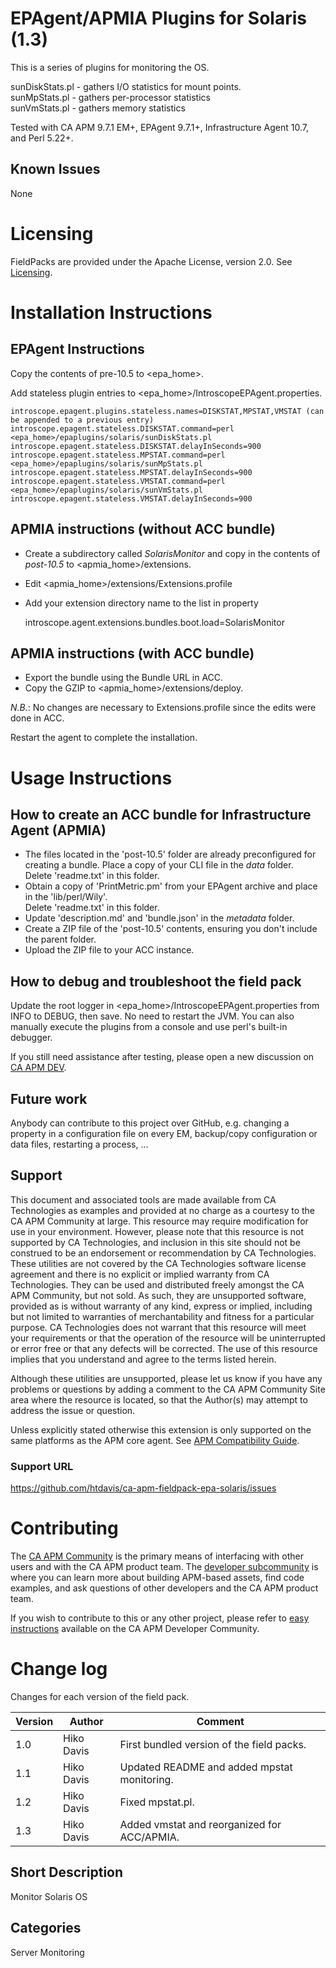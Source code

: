 # EPAgent/APMIA Plugins for Solaris (1.3)

This is a series of plugins for monitoring the OS.

sunDiskStats.pl - gathers I/O statistics for mount points.  
sunMpStats.pl - gathers per-processor statistics  
sunVmStats.pl - gathers memory statistics

Tested with CA APM 9.7.1 EM+, EPAgent 9.7.1+, Infrastructure Agent 10.7, and Perl 5.22+.

## Known Issues
None

# Licensing
FieldPacks are provided under the Apache License, version 2.0. See [Licensing](https://www.apache.org/licenses/LICENSE-2.0).


# Installation Instructions

## EPAgent Instructions
Copy the contents of pre-10.5 to &lt;epa_home&gt;.

Add stateless plugin entries to &lt;epa_home&gt;/IntroscopeEPAgent.properties.

	introscope.epagent.plugins.stateless.names=DISKSTAT,MPSTAT,VMSTAT (can be appended to a previous entry)
	introscope.epagent.stateless.DISKSTAT.command=perl <epa_home>/epaplugins/solaris/sunDiskStats.pl
	introscope.epagent.stateless.DISKSTAT.delayInSeconds=900
	introscope.epagent.stateless.MPSTAT.command=perl <epa_home>/epaplugins/solaris/sunMpStats.pl
	introscope.epagent.stateless.MPSTAT.delayInSeconds=900
	introscope.epagent.stateless.VMSTAT.command=perl <epa_home>/epaplugins/solaris/sunVmStats.pl
	introscope.epagent.stateless.VMSTAT.delayInSeconds=900
## APMIA instructions (without ACC bundle)
* Create a subdirectory called _SolarisMonitor_ and copy in the contents of _post-10.5_ to &lt;apmia_home&gt;/extensions.  
* Edit &lt;apmia_home&gt;/extensions/Extensions.profile  
* Add your extension directory name to the list in property  

    introscope.agent.extensions.bundles.boot.load=SolarisMonitor
    

## APMIA instructions (with ACC bundle)
* Export the bundle using the Bundle URL in ACC.
* Copy the GZIP to &lt;apmia_home&gt;/extensions/deploy.  

_N.B._: No changes are necessary to Extensions.profile since the edits were done in ACC.

Restart the agent to complete the installation.

# Usage Instructions  

## How to create an ACC bundle for Infrastructure Agent (APMIA)
* The files located in the 'post-10.5' folder are already preconfigured for creating a bundle. Place a copy of your CLI file in the _data_ folder.  
Delete 'readme.txt' in this folder.   
* Obtain a copy of 'PrintMetric.pm' from your EPAgent archive and place in the 'lib/perl/Wily'.  
Delete 'readme.txt' in this folder.  
* Update 'description.md' and 'bundle.json' in the _metadata_ folder.  
* Create a ZIP file of the 'post-10.5' contents, ensuring you don't include the parent folder.  
* Upload the ZIP file to your ACC instance.

## How to debug and troubleshoot the field pack
Update the root logger in &lt;epa_home&gt;/IntroscopeEPAgent.properties from INFO to DEBUG, then save. No need to restart the JVM.
You can also manually execute the plugins from a console and use perl's built-in debugger.

If you still need assistance after testing, please open a new discussion on [CA APM DEV](http://bit.ly/caapm_dev).

## Future work
Anybody can contribute to this project over GitHub, e.g. changing a property in a configuration file on every EM, backup/copy configuration or data files, restarting a process, ...

## Support
This document and associated tools are made available from CA Technologies as examples and provided at no charge as a courtesy to the CA APM Community at large. This resource may require modification for use in your environment. However, please note that this resource is not supported by CA Technologies, and inclusion in this site should not be construed to be an endorsement or recommendation by CA Technologies. These utilities are not covered by the CA Technologies software license agreement and there is no explicit or implied warranty from CA Technologies. They can be used and distributed freely amongst the CA APM Community, but not sold. As such, they are unsupported software, provided as is without warranty of any kind, express or implied, including but not limited to warranties of merchantability and fitness for a particular purpose. CA Technologies does not warrant that this resource will meet your requirements or that the operation of the resource will be uninterrupted or error free or that any defects will be corrected. The use of this resource implies that you understand and agree to the terms listed herein.

Although these utilities are unsupported, please let us know if you have any problems or questions by adding a comment to the CA APM Community Site area where the resource is located, so that the Author(s) may attempt to address the issue or question.

Unless explicitly stated otherwise this extension is only supported on the same platforms as the APM core agent. See [APM Compatibility Guide](http://www.ca.com/us/support/ca-support-online/product-content/status/compatibility-matrix/application-performance-management-compatibility-guide.aspx).

### Support URL
https://github.com/htdavis/ca-apm-fieldpack-epa-solaris/issues

# Contributing
The [CA APM Community](https://communities.ca.com/community/ca-apm) is the primary means of interfacing with other users and with the CA APM product team.  The [developer subcommunity](https://communities.ca.com/community/ca-apm/ca-developer-apm) is where you can learn more about building APM-based assets, find code examples, and ask questions of other developers and the CA APM product team.

If you wish to contribute to this or any other project, please refer to [easy instructions](https://communities.ca.com/docs/DOC-231150910) available on the CA APM Developer Community.

# Change log
Changes for each version of the field pack.

Version | Author | Comment
--------|--------|--------
1.0 | Hiko Davis | First bundled version of the field packs.
1.1 | Hiko Davis | Updated README and added mpstat monitoring.
1.2 | Hiko Davis | Fixed mpstat.pl.
1.3 | Hiko Davis | Added vmstat and reorganized for ACC/APMIA.

## Short Description
Monitor Solaris OS

## Categories
Server Monitoring